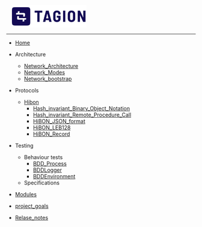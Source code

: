 <a style="margin: 0 0 0 15px" href="https://tagion.org">
	<img alt="Tagion org" src="/documents/figs/logomark.svg" alt="tagion.org" height="60">
</a>

---

- [Home](README.md)

- Architecture
	- [Network_Architecture](documents/architecture/Network_Architecture.md)
	- [Network_Modes](documents/architecture/Network_Modes.md)
	- [Network_bootstrap](documents/architecture/Network_bootstrap.md)

- Protocols
	- [Hibon](documents/protocols/hibon/README.md)
		- [Hash_invariant_Binary_Object_Notation](documents/protocols/hibon/Hash_invariant_Binary_Object_Notation.md)
		- [Hash_invariant_Remote_Procedure_Call](documents/protocols/hibon/Hash_invariant_Remote_Procedure_Call.md)
		- [HiBON_JSON_format](documents/protocols/hibon/HiBON_JSON_format.md)
		- [HiBON_LEB128](documents/protocols/hibon/HiBON_LEB128.md)
		- [HiBON_Record](documents/protocols/hibon/HiBON_Record.md)

- Testing
	- Behaviour tests
		- [BDD_Process](documents/behaviour/BDD_Process.md)
		- [BDDLogger](documents/behaviour/BDDLogger.md)
		- [BDDEnvironment](documents/behaviour/BDDEnvironment.md)
	- Specifications

- [Modules](src/)
- [project_goals](documents/project_goals.md)
- [Relase_notes](documents/Relase_notes.md)
